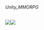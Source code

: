 ###### Unity_MMORPG
<img src="https://img.shields.io/badge/Unity-FFFFFF?style=flat-square&logo=Unity&logoColor=black"/><img src="https://img.shields.io/badge/C%23-000000?style=flat-square&logo=Csharp&logoColor=white"/>
